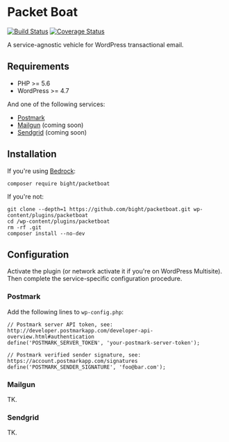 # Packet Boat

[![Build Status](https://travis-ci.org/bight/packetboat.svg?branch=development)](https://travis-ci.org/bight/packetboat
)
[![Coverage Status](https://codecov.io/gh/bight/packetboat/branch/development/graph/badge.svg)](https://codecov.io/gh/bight/packetboat)

A service-agnostic vehicle for WordPress transactional email.

## Requirements

* PHP >= 5.6
* WordPress >= 4.7

And one of the following services:

* [Postmark](https://postmarkapp.com)
* [Mailgun](https://mailgun.com) (coming soon)
* [Sendgrid](https://sendgrid.com) (coming soon)

## Installation

If you're using [Bedrock](https://roots.io/bedrock):

`composer require bight/packetboat`

If you're not:

```
git clone --depth=1 https://github.com/bight/packetboat.git wp-content/plugins/packetboat
cd /wp-content/plugins/packetboat
rm -rf .git
composer install --no-dev
```

## Configuration

Activate the plugin (or network activate it if you're on WordPress Multisite). Then complete the service-specific configuration procedure.

### Postmark

Add the following lines to `wp-config.php`:

```
// Postmark server API token, see: http://developer.postmarkapp.com/developer-api-overview.html#authentication
define('POSTMARK_SERVER_TOKEN', 'your-postmark-server-token');

// Postmark verified sender signature, see: https://account.postmarkapp.com/signatures
define('POSTMARK_SENDER_SIGNATURE', 'foo@bar.com');
```

### Mailgun

TK.

### Sendgrid

TK.
